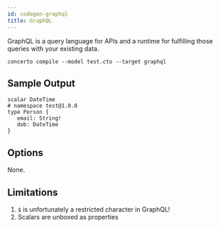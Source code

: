 ```yaml
---
id: codegen-graphql
title: GraphQL
---
```


GraphQL is a query language for APIs and a runtime for fulfilling those queries with your existing data. 

```base
concerto compile --model test.cto --target graphql
```

## Sample Output

```
scalar DateTime
# namespace test@1.0.0
type Person {
   email: String!
   dob: DateTime
}
```

## Options

None.

## Limitations

1. `$` is unfortunately a restricted character in GraphQL!
2. Scalars are unboxed as properties
